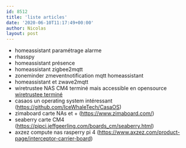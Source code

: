 ```yaml
---
id: 8512
title: 'liste articles'
date: '2020-06-10T11:17:49+00:00'
author: Nicolas
layout: post
---
```


- homeassistant paramétrage alarme
- rhasspy
- homeassistant présence
- homeassistant zigbee2mqtt
- zoneminder zmeventnotification mqtt homeassistant
- homeassistant et zwave2mqtt
- wiretrustee NAS CM4 terminé mais accessible en opensource [wiretrustee terminé](https://github.com/wiretrustee/cm4-sata-board)
- casaos un operating system intéressant (https://github.com/IceWhaleTech/CasaOS)
- zimaboard carte NAs et + (https://www.zimaboard.com/)
- seaberry carte CM4 (https://pipci.jeffgeerling.com/boards_cm/seaberry.html)
- axzez compute nas rasperry pi 4 (https://www.axzez.com/product-page/interceptor-carrier-board)
